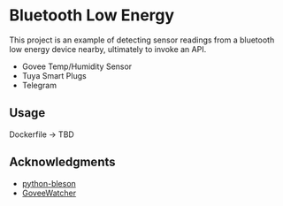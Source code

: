 # Bluetooth Low Energy

This project is an example of detecting sensor readings from a bluetooth low energy device nearby, ultimately to invoke an API. 

- Govee Temp/Humidity Sensor
- Tuya Smart Plugs 
- Telegram

## Usage

Dockerfile -> TBD

## Acknowledgments

- [python-bleson](https://github.com/TheCellule/python-bleson)
- [GoveeWatcher](https://github.com/Thrilleratplay/GoveeWatcher)
